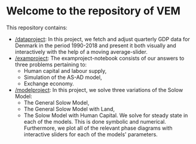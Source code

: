# Welcome to the repository of VEM

This repository contains:

* [/dataproject](/dataproject): In this project, we fetch and adjust quarterly GDP data for Denmark in the period 1990-2018 and present it both visually and interactively with the help of a moving average-slider.
* [/examproject](/examproject): The examproject-notebook consists of our answers to three problems pertaining to:
   - Human capital and labour supply,
   - Simulation of the AS-AD model,
   - Exchange economy.
* [/modelproject](/modelproject): In this project, we solve three variations of the Solow Model:
   - The General Solow Model,
   - The General Solow Model with Land,
   - The Solow Model with Human Capital.
We solve for steady state in each of the models.
This is done symbolic and numerical. Furthermore, we plot all of the relevant phase diagrams with interactive sliders for each of the models' parameters.
 
